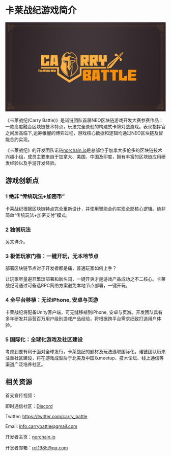 # 卡莱战纪游戏简介



![Logo](pics/Logo.jpg)

《卡莱战纪(Carry Battle)》是诺链团队首届NEO区块链游戏开发大赛参赛作品：一款高度融合区块链技术特点，玩法完全原创的构建式卡牌对战游戏。表现指挥官之间居高临下,运筹帷幄的博弈过程，游戏核心数据和逻辑均通过NEO区块链及智能合约实现。

《卡莱战纪》的开发团队诺链[norchain.io](norchain.io)是总部位于加拿大多伦多的区块链技术兴趣小组，成员主要来自于加拿大、美国、中国及印度，拥有丰富的区块链应用研发经验以及手游开发经验。

## 游戏创新点

### 1 绝非“传统玩法+加密币” 

卡莱战纪根据区块链特点完全重新设计，并使用智能合约实现全部核心逻辑。绝非简单“传统玩法+加密支付”模式。

### 2 独创玩法

另文详介。

### 3 极低玩家门槛：一键开玩，无本地节点 

部署区块链节点对于开发者都是痛，普通玩家如何上手？

让玩家尽量避开繁琐部署和新名词，一键开爽才是游戏产品成功之不二核心。卡莱战纪可通过可备选RPC网络方案避免本地节点部署，一键开玩。

### 4 全平台移植：无论iPhone, 安卓与页游 

卡莱战纪将配备Unity客户端，可无缝移植到iPhone, 安卓与页游。开发团队具有多年研发并运营百万用户级别游戏产品经验，将根据跨平台需求细致打造用户体验。

### 5 国际化：全球化游戏及社区建设

考虑到要有利于面对全球发行，卡莱战纪的题材及玩法选取国际化。诺链团队历来注重社区建设，将在游戏成型后于北美及中国以meetup、技术论坛、线上通信等渠道广泛培养社区。

## 相关资源

首支宣传视频：

即时通信社区：[Discord](<https://discord.gg/pKQyyrP> )

Twitter: https://twitter.com/carry_battle

Email: info.carrybattle@gmail.com

开发者主页：[norchain.io](norchain.io)

开发者邮箱：rct1985@qq.com